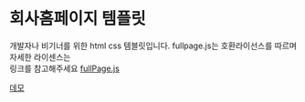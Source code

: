 # 회사홈페이지 템플릿 
개발자나 비기너를 위한 html css 템블릿입니다. fullpage.js는 호환라이선스를 따르며 자세한 라이센스는  
링크를 참고해주세요 [fullPage.js](https://github.com/alvarotrigo/fullPage.js/blob/master/lang/korean/README.md)


[데모](https://template01-ebon.vercel.app/)
